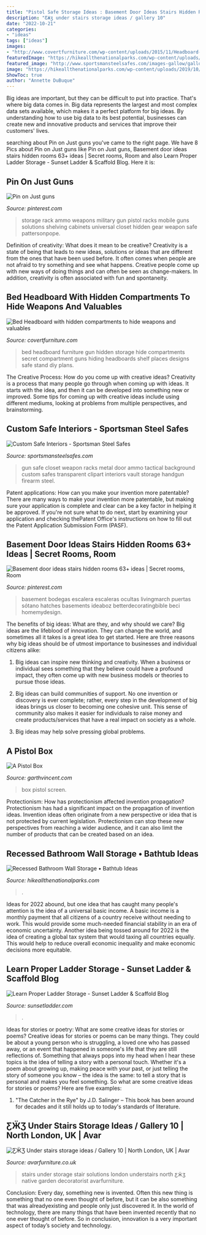 ```yaml
---
title: "Pistol Safe Storage Ideas : Basement Door Ideas Stairs Hidden Rooms 63+ Ideas"
description: "Ƹӝʒ under stairs storage ideas / gallery 10"
date: "2022-10-21"
categories:
- "ideas"
tags: ["ideas"]
images:
- "http://www.covertfurniture.com/wp-content/uploads/2015/11/Headboard-Middle-Compartment-Closeup.jpg"
featuredImage: "https://hikeallthenationalparks.com/wp-content/uploads/2019/10/recessed-cabinets-between-the-studs-i-dont-know-why-more-pertaining-to-measurements-1536-x-2048.jpg"
featured_image: "http://www.sportsmansteelsafes.com/images-gallow/gallow-tactical-interior-3.jpg"
image: "https://hikeallthenationalparks.com/wp-content/uploads/2019/10/recessed-cabinets-between-the-studs-i-dont-know-why-more-pertaining-to-measurements-1536-x-2048.jpg"
ShowToc: true
author: "Annette DuBuque"
---
```



Big ideas are important, but they can be difficult to put into practice. That's where big data comes in. Big data represents the largest and most complex data sets available, which makes it a perfect platform for big ideas. By understanding how to use big data to its best potential, businesses can create new and innovative products and services that improve their customers' lives.

	

		
searching about Pin on Just guns you've came to the right page. We have 8 Pics about Pin on Just guns like Pin on Just guns, Basement door ideas stairs hidden rooms 63+ ideas | Secret rooms, Room and also Learn Proper Ladder Storage - Sunset Ladder &amp; Scaffold Blog. Here it is:
		
    
## Pin On Just Guns

<img loading=lazy src="https://i.pinimg.com/736x/31/04/12/31041212165d8b66867958466ea746c5--outdoor-ideas-outdoor-fun.jpg" onerror="this.onerror=null;this.src='https://tse2.mm.bing.net/th?id=OIP.k4lZ9I3BZTZfP6mX9ypd7wDhEs&amp;pid=15.1';" alt="Pin on Just guns">

_Source: pinterest.com_

>storage rack ammo weapons military gun pistol racks mobile guns solutions shelving cabinets universal closet hidden gear weapon safe pattersonpope. 

	

Definition of creativity: What does it mean to be creative?
Creativity is a state of being that leads to new ideas, solutions or ideas that are different from the ones that have been used before. It often comes when people are not afraid to try something and see what happens. Creative people come up with new ways of doing things and can often be seen as change-makers. In addition, creativity is often associated with fun and spontaneity.

    
## Bed Headboard With Hidden Compartments To Hide Weapons And Valuables

<img loading=lazy src="http://www.covertfurniture.com/wp-content/uploads/2015/11/Headboard-Middle-Compartment-Closeup.jpg" onerror="this.onerror=null;this.src='https://tse3.mm.bing.net/th?id=OIP.gIRr2eCeYw_6GvOcvC8zowHaLI&amp;pid=15.1';" alt="Bed Headboard with hidden compartments to hide weapons and valuables">

_Source: covertfurniture.com_

>bed headboard furniture gun hidden storage hide compartments secret compartment guns hiding headboards shelf places designs safe stand diy plans. 

	

The Creative Process: How do you come up with creative ideas?
Creativity is a process that many people go through when coming up with ideas. It starts with the idea, and then it can be developed into something new or improved. Some tips for coming up with creative ideas include using different mediums, looking at problems from multiple perspectives, and brainstorming.

    
## Custom Safe Interiors - Sportsman Steel Safes

<img loading=lazy src="http://www.sportsmansteelsafes.com/images-gallow/gallow-tactical-interior-3.jpg" onerror="this.onerror=null;this.src='https://tse2.mm.bing.net/th?id=OIP.oOO_XQK0nvbgkZrU3XufogHaKH&amp;pid=15.1';" alt="Custom Safe Interiors - Sportsman Steel Safes">

_Source: sportsmansteelsafes.com_

>gun safe closet weapon racks metal door ammo tactical background custom safes transparent clipart interiors vault storage handgun firearm steel. 

	

Patent applications: How can you make your invention more patentable?
There are many ways to make your invention more patentable, but making sure your application is complete and clear can be a key factor in helping it be approved. If you're not sure what to do next, start by examining your application and checking thePatent Office's instructions on how to fill out the Patent Application Submission Form (PASF).

    
## Basement Door Ideas Stairs Hidden Rooms 63+ Ideas | Secret Rooms, Room

<img loading=lazy src="https://i.pinimg.com/736x/e4/85/e7/e485e7812f9b8bc458dbc3b6f16288c3.jpg" onerror="this.onerror=null;this.src='https://tse2.mm.bing.net/th?id=OIP.QSa9g9CTsWY9ALzsZeTEgwAAAA&amp;pid=15.1';" alt="Basement door ideas stairs hidden rooms 63+ ideas | Secret rooms, Room">

_Source: pinterest.com_

>basement bodegas escalera escaleras ocultas livingmarch puertas sótano hatches basements ideaboz betterdecoratingbible beci homemydesign. 

	

The benefits of big ideas: What are they, and why should we care?
Big ideas are the lifeblood of innovation. They can change the world, and sometimes all it takes is a great idea to get started. Here are three reasons why big ideas should be of utmost importance to businesses and individual citizens alike: 
1) Big ideas can inspire new thinking and creativity. When a business or individual sees something that they believe could have a profound impact, they often come up with new business models or theories to pursue those ideas. 

2) Big ideas can build communities of support. No one invention or discovery is ever complete; rather, every step in the development of big ideas brings us closer to becoming one cohesive unit. This sense of community also makes it easier for individuals to raise money and create products/services that have a real impact on society as a whole. 

3) Big ideas may help solve pressing global problems.

    
## A Pistol Box

<img loading=lazy src="https://www.garthvincent.com/thumb/phpThumb.php?src=../images/product/80e297a468f98e60c2503f15abc25944.jpg&amp;w=1106&amp;h=796&amp;zc=1" onerror="this.onerror=null;this.src='https://tse3.mm.bing.net/th?id=OIP.m9erSDFPQjEzVpL28bp-2AHaFV&amp;pid=15.1';" alt="A Pistol Box">

_Source: garthvincent.com_

>box pistol screen. 

	

Protectionism: How has protectionism affected invention propagation?
Protectionism has had a significant impact on the propagation of invention ideas. Invention ideas often originate from a new perspective or idea that is not protected by current legislation. Protectionism can stop these new perspectives from reaching a wider audience, and it can also limit the number of products that can be created based on an idea.

    
## Recessed Bathroom Wall Storage • Bathtub Ideas

<img loading=lazy src="https://hikeallthenationalparks.com/wp-content/uploads/2019/10/recessed-cabinets-between-the-studs-i-dont-know-why-more-pertaining-to-measurements-1536-x-2048.jpg" onerror="this.onerror=null;this.src='https://tse1.mm.bing.net/th?id=OIP._RD8fn7iBiBZ9ZIxtfk7tAHaJ4&amp;pid=15.1';" alt="Recessed Bathroom Wall Storage • Bathtub Ideas">

_Source: hikeallthenationalparks.com_

>. 

	

Ideas for 2022 abound, but one idea that has caught many people's attention is the idea of a universal basic income. A basic income is a monthly payment that all citizens of a country receive without needing to work. This would provide some much-needed financial stability in an era of economic uncertainty. Another idea being tossed around for 2022 is the idea of creating a global tax system that would taxing all countries equally. This would help to reduce overall economic inequality and make economic decisions more equitable.

    
## Learn Proper Ladder Storage - Sunset Ladder &amp; Scaffold Blog

<img loading=lazy src="https://sunsetladder.com/blog/wp-content/uploads/2020/07/Proper-Ladder-Storage.jpg" onerror="this.onerror=null;this.src='https://tse3.mm.bing.net/th?id=OIP.5BLYci4bRrq_Ci_wcdqLDQHaD0&amp;pid=15.1';" alt="Learn Proper Ladder Storage - Sunset Ladder &amp; Scaffold Blog">

_Source: sunsetladder.com_

>. 

	

Ideas for stories or poetry: What are some creative ideas for stories or poems?
Creative ideas for stories or poems can be many things. They could be about a young person who is struggling, a loved one who has passed away, or an event that happened in someone's life that they are still reflections of. Something that always pops into my head when I hear these topics is the idea of telling a story with a personal touch. Whether it's a poem about growing up, making peace with your past, or just telling the story of someone you know – the idea is the same: to tell a story that is personal and makes you feel something. So what are some creative ideas for stories or poems? Here are five examples: 
1. "The Catcher in the Rye" by J.D. Salinger – This book has been around for decades and it still holds up to today's standards of literature.

    
## ƸӜƷ Under Stairs Storage Ideas / Gallery 10 | North London, UK | Avar

<img loading=lazy src="http://www.avarfurniture.co.uk/images/gallery/197/03-under-stairs-ideas-gallery-8.jpg" onerror="this.onerror=null;this.src='https://tse4.mm.bing.net/th?id=OIP.czOabKHEOnTWNxyzs8E6_wHaLE&amp;pid=15.1';" alt="ƸӜƷ Under stairs storage ideas / Gallery 10 | North London, UK | Avar">

_Source: avarfurniture.co.uk_

>stairs under storage stair solutions london understairs north ƹӝʒ native garden decoratorist avarfurniture. 

	

Conclusion:
Every day, something new is invented. Often this new thing is something that no one even thought of before, but it can be also something that was alreadyexisting and people only just discovered it. In the world of technology, there are many things that have been invented recently that no one ever thought of before. So in conclusion, innovation is a very important aspect of today’s society and technology.

